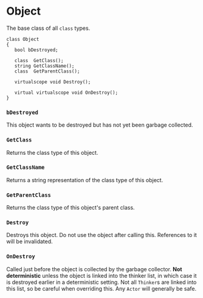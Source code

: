 # Object

The base class of all `class` types.

```
class Object
{
   bool bDestroyed;

   class  GetClass();
   string GetClassName();
   class  GetParentClass();

   virtualscope void Destroy();

   virtual virtualscope void OnDestroy();
}
```

### `bDestroyed`

This object wants to be destroyed but has not yet been garbage collected.

### `GetClass`

Returns the class type of this object.

### `GetClassName`

Returns a string representation of the class type of this object.

### `GetParentClass`

Returns the class type of this object's parent class.

### `Destroy`

Destroys this object. Do not use the object after calling this. References to
it will be invalidated.

### `OnDestroy`

Called just before the object is collected by the garbage collector. **Not
deterministic** unless the object is linked into the thinker list, in which
case it is destroyed earlier in a deterministic setting. Not all `Thinker`s are
linked into this list, so be careful when overriding this. Any `Actor` will
generally be safe.

<!-- EOF -->
